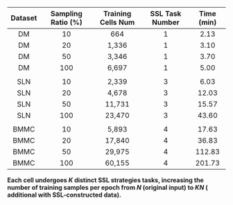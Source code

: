 | Dataset | Sampling Ratio (%)| Training Cells Num |  SSL Task Number  |  Time (min) |
| :-----: |       :---:       |       :----:       |       :----:      |    :----:   |
|    DM   |         10        |         664        |         1         |     2.13    |
|    DM   |         20        |        1,336       |         1         |     3.10    |
|    DM   |         50        |        3,346       |         1         |     3.70    |
|    DM   |        100        |        6,697       |         1         |     5.00    |
|         |                   |                    |                   |             |
|   SLN   |         10        |        2,339       |         3         |     6.03    |
|   SLN   |         20        |        4,678       |         3         |    12.03    |
|   SLN   |         50        |       11,731       |         3         |    15.57    |
|   SLN   |        100        |       23,470       |         3         |    43.60    |
|         |                   |                    |                   |             |
|  BMMC   |         10        |        5,893       |         4         |    17.63    |
|  BMMC   |         20        |       17,840       |         4         |    36.83    |
|  BMMC   |         50        |       29,975       |         4         |   112.83    |
|  BMMC   |        100        |       60,155       |         4         |   201.73    |				

**Each cell undergoes _K_ distinct SSL strategies tasks, increasing the number of training samples per epoch from _N_ (original input) to _KN_ ( additional with SSL-constructed data).**
